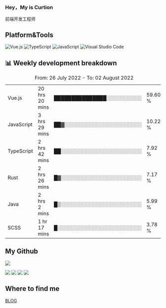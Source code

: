 ### Hey，My is Curtion
前端开发工程师
## Platform&Tools

![Vue.js](https://img.shields.io/badge/-Vue.js-4FC08D?style=flat-square&logo=Vue.js&logoColor=white)
![TypeScript](https://img.shields.io/badge/-TypeScript-007ACC?style=flat-square&logo=typescript&logoColor=white)
![JavaScript](https://img.shields.io/badge/-JavaScript-F7DF1E?style=flat-square&logo=javascript&logoColor=black)
![Visual Studio Code](https://img.shields.io/badge/-VSCode-007ACC?style=flat-square&logo=Visual-Studio-Code&logoColor=white)

## 📊 Weekly development breakdown

<!--START_SECTION:waka-->

<table><caption>From: 26 July 2022 - To: 02 August 2022</caption><tr><td>Vue.js</td><td>20 hrs 20 mins</td><td>███████████████░░░░░░░░░░</td><td>59.60 %</td></tr><tr><td>JavaScript</td><td>3 hrs 29 mins</td><td>██▓░░░░░░░░░░░░░░░░░░░░░░</td><td>10.22 %</td></tr><tr><td>TypeScript</td><td>2 hrs 42 mins</td><td>██░░░░░░░░░░░░░░░░░░░░░░░</td><td>7.92 %</td></tr><tr><td>Rust</td><td>2 hrs 26 mins</td><td>█▓░░░░░░░░░░░░░░░░░░░░░░░</td><td>7.17 %</td></tr><tr><td>Java</td><td>2 hrs 2 mins</td><td>█▒░░░░░░░░░░░░░░░░░░░░░░░</td><td>5.99 %</td></tr><tr><td>SCSS</td><td>1 hr 17 mins</td><td>█░░░░░░░░░░░░░░░░░░░░░░░░</td><td>3.78 %</td></tr></table>

<!--END_SECTION:waka-->

## My Github

![](http://github-profile-summary-cards.vercel.app/api/cards/profile-details?username=curtion&theme=nord_bright)

![](http://github-profile-summary-cards.vercel.app/api/cards/stats?username=curtion&theme=nord_bright)
![](http://github-profile-summary-cards.vercel.app/api/cards/productive-time?username=curtion&theme=nord_bright&utcOffset=8)
![](http://github-profile-summary-cards.vercel.app/api/cards/repos-per-language?username=curtion&theme=nord_bright)
![](http://github-profile-summary-cards.vercel.app/api/cards/most-commit-language?username=curtion&theme=nord_bright)

## Where to find me

[BLOG](https://blog.3gxk.net)

